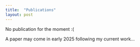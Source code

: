 ```yaml
---
title:  "Publications"
layout: post
---
```


No publication for the moment :(

A paper may come in early 2025 following my current work...
